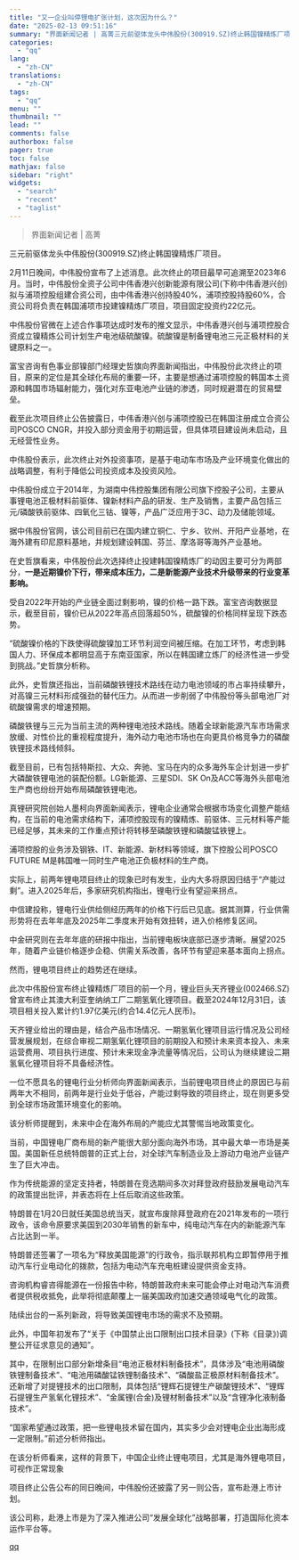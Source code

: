 ```yaml
---
title: "又一企业叫停锂电扩张计划，这次因为什么？"
date: "2025-02-13 09:51:16"
summary: "界面新闻记者 | 高菁三元前驱体龙头中伟股份(300919.SZ)终止韩国镍精炼厂项目。2月11日晚..."
categories:
  - "qq"
lang:
  - "zh-CN"
translations:
  - "zh-CN"
tags:
  - "qq"
menu: ""
thumbnail: ""
lead: ""
comments: false
authorbox: false
pager: true
toc: false
mathjax: false
sidebar: "right"
widgets:
  - "search"
  - "recent"
  - "taglist"
---
```


> 界面新闻记者 | 高菁

三元前驱体龙头中伟股份(300919.SZ)终止韩国镍精炼厂项目。

2月11日晚间，中伟股份宣布了上述消息。此次终止的项目最早可追溯至2023年6月。当时，中伟股份全资子公司中伟香港兴创新能源有限公司(下称中伟香港兴创)拟与浦项控股组建合资公司，由中伟香港兴创持股40%，浦项控股持股60%，合资公司将负责在韩国浦项市投建镍精炼厂项目，项目固定投资约22亿元。

中伟股份官微在上述合作事项达成时发布的推文显示，中伟香港兴创与浦项控股合资成立镍精炼公司计划生产电池级硫酸镍。硫酸镍是制备锂电池三元正极材料的关键原料之一。

富宝咨询有色事业部镍部门经理史哲旗向界面新闻指出，中伟股份此次终止的项目，原来的定位是其全球化布局的重要一环，主要是想通过浦项控股的韩国本土资源和韩国市场辐射能力，强化对东亚电池产业链的渗透，同时规避潜在的贸易壁垒。

截至此次项目终止公告披露日，中伟香港兴创与浦项控股已在韩国注册成立合资公司POSCO CNGR，并投入部分资金用于初期运营，但具体项目建设尚未启动，且无经营性业务。

中伟股份表示，此次终止对外投资事项，是基于电动车市场及产业环境变化做出的战略调整，有利于降低公司投资成本及投资风险。

中伟股份成立于2014年，为湖南中伟控股集团有限公司旗下控股子公司，主要从事锂电池正极材料前驱体、镍新材料产品的研发、生产及销售，主要产品包括三元/磷酸铁前驱体、四氧化三钴、镍等，产品广泛应用于3C、动力及储能领域。

据中伟股份官网，该公司目前已在国内建立铜仁、宁乡、钦州、开阳产业基地，在海外建有印尼原料基地，并规划建设韩国、芬兰、摩洛哥等海外产业基地。

在史哲旗看来，中伟股份此次选择终止投建韩国镍精炼厂的动因主要可分为两部分，**一是近期镍价下行，带来成本压力，二是新能源产业技术升级带来的行业变革影响。**

受自2022年开始的产业链全面过剩影响，镍的价格一路下跌。富宝咨询数据显示，截至目前，镍价已从2022年高点回落超50%，硫酸镍的价格同样呈现下跌态势。

“硫酸镍价格的下跌使得硫酸镍加工环节利润空间被压缩。在加工环节，考虑到韩国人力、环保成本都明显高于东南亚国家，所以在韩国建立炼厂的经济性进一步受到挑战。”史哲旗分析称。

此外，史哲旗还指出，当前磷酸铁锂技术路线在动力电池领域的市占率持续攀升，对高镍三元材料形成强劲的替代压力。从而进一步削弱了中伟股份等头部电池厂对硫酸镍需求的增速预期。

磷酸铁锂与三元为当前主流的两种锂电池技术路线。随着全球新能源汽车市场需求放缓、对性价比的重视程度提升，海外动力电池市场也在向更具价格竞争力的磷酸铁锂技术路线倾斜。

截至目前，已有包括特斯拉、大众、奔驰、宝马在内的众多海外车企计划进一步扩大磷酸铁锂电池的装配份额。LG新能源、三星SDI、SK On及ACC等海外头部电池生产商也纷纷开始布局磷酸铁锂电池。

真锂研究院创始人墨柯向界面新闻表示，锂电企业通常会根据市场变化调整产能结构，在当前的电池需求结构下，浦项控股现有的镍精炼、前驱体、三元材料等产能已经足够，其未来的工作重点预计将转移至磷酸铁锂和磷酸锰铁锂上。

浦项控股的业务涉及钢铁、IT、新能源、新材料等领域，旗下控股公司POSCO FUTURE M是韩国唯一同时生产电池正负极材料的生产商。

实际上，前两年锂电项目终止的现象已时有发生，业内大多将原因归结于“产能过剩”。进入2025年后，多家研究机构指出，锂电行业有望迎来拐点。

中信建投称，锂电行业供给侧经历两年的价格下行后已见底。据其测算，行业供需形势将在去年年底及2025年二季度末开始有效扭转，进入价格修复区间。

中金研究则在去年年底的研报中指出，当前锂电板块底部已逐步清晰。展望2025年，随着产业链价格逐步企稳、供需关系改善，各环节有望迎来基本面向上拐点。

然而，锂电项目终止的趋势还在继续。

此次中伟股份宣布终止镍精炼厂项目的前一个月，锂业巨头天齐锂业(002466.SZ)曾宣布终止其澳大利亚奎纳纳工厂二期氢氧化锂项目。截至2024年12月31日，该项目相关投入累计约1.97亿美元(约合14.4亿元人民币)。

天齐锂业给出的理由是，结合产品市场情况、一期氢氧化锂项目运行情况及公司经营发展规划，在综合审视二期氢氧化锂项目的前期投入和预计未来资本投入、未来运营费用、项目执行进度、预计未来现金净流量等情况后，公司认为继续建设二期氢氧化锂项目将不具备经济性。

一位不愿具名的锂电行业分析师向界面新闻表示，当前锂电项目终止的原因已与前两年大不相同，前两年是行业处于低谷，产能过剩导致的项目终止，现在则更多受到全球市场政策环境变化的影响。

该分析师提醒到，未来中企在海外布局的产能应尤其警惕当地政策变化。

当前，中国锂电厂商布局的新产能很大部分面向海外市场，其中最大单一市场是美国。美国新任总统特朗普的正式上台，对全球汽车制造业及上游动力电池产业链产生了巨大冲击。

作为传统能源的坚定支持者，特朗普在竞选期间多次对拜登政府鼓励发展电动汽车的政策提出批评，并表态将在上任后取消这些政策。

特朗普在1月20日就任美国总统当天，就宣布废除拜登政府在2021年发布的一项行政令，该命令原要求美国到2030年销售的新车中，纯电动汽车在内的新能源汽车占比达到一半。

特朗普还签署了一项名为“释放美国能源”的行政令，指示联邦机构立即暂停用于推动汽车行业电动化的拨款，包括为电动汽车充电桩建设提供资金支持。

咨询机构睿咨得能源在一份报告中称，特朗普政府未来可能会停止对电动汽车消费者提供税收抵免，此举将彻底颠覆上一届美国政府加速交通领域电气化的政策。

陆续出台的一系列新政，将导致美国锂电市场的需求不及预期。

此外，中国年初发布了“关于《中国禁止出口限制出口技术目录》(下称《目录》)调整公开征求意见的通知”。

其中，在限制出口部分新增条目“电池正极材料制备技术”，具体涉及“电池用磷酸铁锂制备技术”、“电池用磷酸锰铁锂制备技术”、“磷酸盐正极原材料制备技术”。还新增了对提锂技术的出口限制，具体包括“锂辉石提锂生产碳酸锂技术”、“锂辉石提锂生产氢氧化锂技术”、“金属锂(合金)及锂材制备技术”以及“含锂净化液制备技术”。

“国家希望通过政策，把一些锂电技术留在国内，其实多少会对锂电企业出海形成一定限制。”前述分析师指出。

在该分析师看来，这样的背景下，中国企业终止锂电项目，尤其是海外锂电项目，可视作正常现象

项目终止公告公布的同日晚间，中伟股份还披露了另一则公告，宣布赴港上市计划。

该公司称，赴港上市是为了深入推进公司“发展全球化”战略部署，打造国际化资本运作平台等。

[qq](https://new.qq.com/rain/a/20250213A0259Z00)
